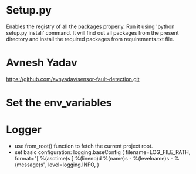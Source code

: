 # Setup.py
Enables the registry of all the packages properly. Run it using 'python setup.py install' command. It will find out all packages from the present directory and install the required packages from requirements.txt file.

# Avnesh Yadav
https://github.com/avnyadav/sensor-fault-detection.git

# Set the env_variables


# Logger
- use from_root() function to fetch the current project root.
- set basic configuration:
    logging.baseConfig
    (
    filename=LOG_FILE_PATH,
    format="[ %(asctime)s ] %(lineno)d %(name)s - %(levelname)s - %(message)s",
    level=logging.INFO,
    )   
